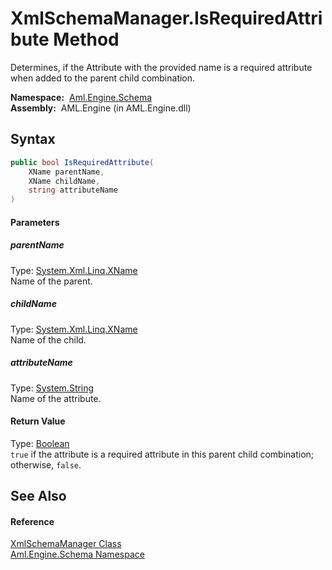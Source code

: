 XmlSchemaManager.IsRequiredAttribute Method
===========================================
Determines, if the Attribute with the provided name is a required attribute when added to the parent child combination.

  **Namespace:**  [Aml.Engine.Schema][1]  
  **Assembly:**  AML.Engine (in AML.Engine.dll)

Syntax
------

```csharp
public bool IsRequiredAttribute(
	XName parentName,
	XName childName,
	string attributeName
)
```

#### Parameters

##### *parentName*
Type: [System.Xml.Linq.XName][2]  
Name of the parent.

##### *childName*
Type: [System.Xml.Linq.XName][2]  
Name of the child.

##### *attributeName*
Type: [System.String][3]  
Name of the attribute.

#### Return Value
Type: [Boolean][4]  
`true` if the attribute is a required attribute in this parent child combination; otherwise, `false`. 

See Also
--------

#### Reference
[XmlSchemaManager Class][5]  
[Aml.Engine.Schema Namespace][1]  

[1]: ../README.md
[2]: https://docs.microsoft.com/dotnet/api/system.xml.linq.xname
[3]: https://docs.microsoft.com/dotnet/api/system.string
[4]: https://docs.microsoft.com/dotnet/api/system.boolean
[5]: README.md
[6]: https://www.automationml.org
[7]: ../../icons/logoShade.png